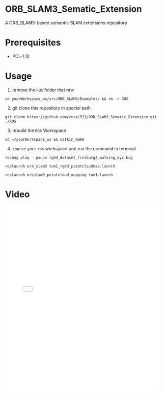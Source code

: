 # ORB_SLAM3_Sematic_Extension
A ORB_SLAM3-based semantic SLAM extensions repository

# Prerequisites

- PCL-1.12

# Usage

1. remove the `ROS` folder that raw

```
cd yourWorkspace_ws/src/ORB_SLAM3/Examples/ && rm -r ROS
```

2. git clone this repository in special path  

```
git clone https://github.com/ruoxi521/ORB_SLAM3_Sematic_Extension.git ./ROS
```

3. rebuild the `ROS` Workspace

```
cd ~/yourWorkspace_ws && catkin_make
```

4. `sourc`e your `ros` workspace and run the command in terminal

```
rosbag play --pause rgbd_dataset_freiburg3_walking_xyz.bag
```

```
roslaunch orb_slam3 tum1_rgbd_pointcloudmap.launch
```

```
roslaunch orbslam3_pointcloud_mapping tum1.launch
```

# Video

<iframe src="//player.bilibili.com/player.html?isOutside=true&aid=490233086&bvid=BV14N411i7ZN&cid=1246572349&p=1"&high_quality=1&danmaku=0&autoplay=0" scrolling="no" border="0" frameborder="no" framespacing="0" allowfullscreen="true" sandbox="allow-top-navigation allow-same-origin allow-forms allow-scripts" width="100%" height="600"></iframe>
